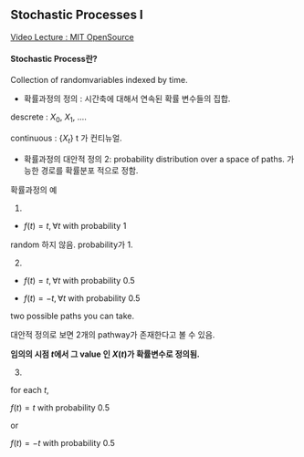 ## Stochastic Processes I 

[Video Lecture : MIT OpenSource](https://www.youtube.com/watch?v=TuTmC8aOQJE)


#### Stochastic Process란? 

Collection of randomvariables indexed by time. 

- 확률과정의 정의 : 시간축에 대해서 연속된 확률 변수들의 집합.

descrete : $X_0$, $X_1$, .... 

continuous : $\{X_t\}$ t 가 컨티뉴얼.

- 확률과정의 대안적 정의 2: probability distribution over a space of paths. 가능한 경로를 확률분포 적으로 정함.


확률과정의 예 

1. 

- $f(t) = t, \forall t$ with probability 1

random 하지 않음. probability가 1.

2. 

- $f(t) = t, \forall t$ with probability 0.5

- $f(t) = -t, \forall t$ with probability 0.5

two possible paths you can take. 

대안적 정의로 보면 2개의 pathway가 존재한다고 볼 수 있음. 

**임의의 시점 $t$에서 그 value 인 $X(t)$가 확률변수로 정의됨.**

3. 

for each $t$, 

$f(t) = t$ with probability 0.5

or

$f(t) = -t$ with probability 0.5






